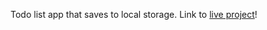 Todo list app that saves to local storage. Link to [live project](https://dibble-todos.netlify.app/)!